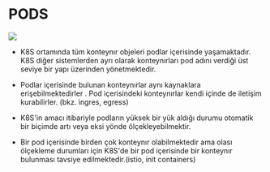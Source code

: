 # PODS 

<img src="pods.png"></img>

*  K8S ortamında tüm konteynır objeleri podlar içerisinde yaşamaktadır. K8S diğer sistemlerden ayrı olarak konteynırları pod adını verdiği üst seviye bir yapı üzerinden yönetmektedir.

* Podlar içerisinde bulunan konteynırlar aynı kaynaklara erişebilmektedirler . Pod içerisindeki konteynırlar kendi içinde de iletişim kurabilirler. (bkz. ingres, egress)

* K8S'in amacı itibariyle podların yüksek bir yük aldığı durumu otomatik bir biçimde artı veya eksi yönde ölçekleyebilmektir. 

 * Bir pod içerisinde birden çok konteynır olabilmektedir ama olası ölçekleme durumları için K8S'de bir pod içerisinde bir konteynır bulunması tavsiye edilmektedir.(istio, init containers)




